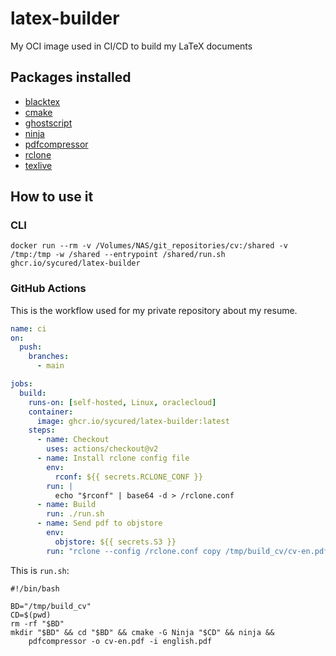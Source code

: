 # latex-builder

My OCI image used in CI/CD to build my LaTeX documents

## Packages installed

- [blacktex](https://github.com/nschloe/blacktex)
- [cmake](https://cmake.org/)
- [ghostscript](https://www.ghostscript.com/)
- [ninja](https://github.com/ninja-build/ninja)
- [pdfcompressor](https://github.com/sycured/pdfcompressor)
- [rclone](https://github.com/rclone/rclone)
- [texlive](https://www.tug.org/texlive/)

## How to use it

### CLI

```shell
docker run --rm -v /Volumes/NAS/git_repositories/cv:/shared -v /tmp:/tmp -w /shared --entrypoint /shared/run.sh ghcr.io/sycured/latex-builder
```

### GitHub Actions

This is the workflow used for my private repository about my resume.

```yaml
name: ci
on:
  push:
    branches:
      - main

jobs:
  build:
    runs-on: [self-hosted, Linux, oraclecloud]
    container:
      image: ghcr.io/sycured/latex-builder:latest
    steps:
      - name: Checkout
        uses: actions/checkout@v2
      - name: Install rclone config file
        env:
          rconf: ${{ secrets.RCLONE_CONF }}
        run: |
          echo "$rconf" | base64 -d > /rclone.conf
      - name: Build
        run: ./run.sh
      - name: Send pdf to objstore
        env:
          objstore: ${{ secrets.S3 }}
        run: "rclone --config /rclone.conf copy /tmp/build_cv/cv-en.pdf $objstore:"
```

This is `run.sh`:
```shell
#!/bin/bash

BD="/tmp/build_cv"
CD=$(pwd)
rm -rf "$BD"
mkdir "$BD" && cd "$BD" && cmake -G Ninja "$CD" && ninja &&
    pdfcompressor -o cv-en.pdf -i english.pdf
```